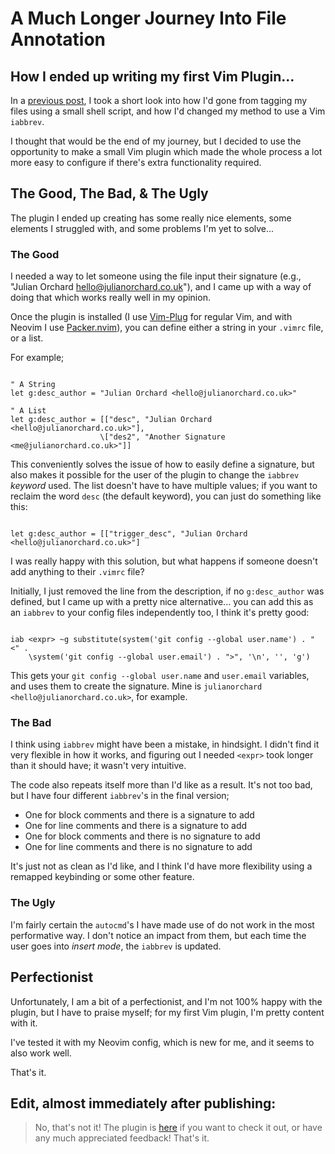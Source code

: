 <!--
page_title: A Much Longer Journey Into File Annotation
page_description: Previously, I wrote about how I added metadata to my files. This lead me down a far longer path than I realised!
page_status: Published
page_date: 2022/04/27
page_image:https://julianorchard.co.uk/res/desc-vim.png
-->

# A Much Longer Journey Into File Annotation

## How I ended up writing my first Vim Plugin...

In a [previous post](https://julianorchard.co.uk/posts/2022/02/09/a-short-journey-in-file-annotation/), I took a short look into how I'd gone from tagging my files using a small shell script, and how I'd changed my method to use a Vim `iabbrev`.

I thought that would be the end of my journey, but I decided to use the
opportunity to make a small Vim plugin which made the whole process a lot more
easy to configure if there's extra functionality required.

## The Good, The Bad, & The Ugly

The plugin I ended up creating has some really nice elements, some elements I
struggled with, and some problems I'm yet to solve...

### The Good

I needed a way to let someone using the file input their signature (e.g.,
"Julian Orchard <hello@julianorchard.co.uk>"), and I came up with a way of doing
that which works really well in my opinion.

Once the plugin is installed (I use
[Vim-Plug](https://github.com/junegunn/vim-plug) for regular Vim, and with
Neovim I use [Packer.nvim](https://github.com/wbthomason/packer.nvim)), you can
define either a string in your `.vimrc` file, or a list.

For example;

```

" A String
let g:desc_author = "Julian Orchard <hello@julianorchard.co.uk>"

" A List
let g:desc_author = [["desc", "Julian Orchard <hello@julianorchard.co.uk>"],
                    \["des2", "Another Signature <me@julianorchard.co.uk>"]]

```

This conveniently solves the issue of how to easily define a signature, but also
makes it possible for the user of the plugin to change the `iabbrev` *keyword*
used. The list doesn't have to have multiple values; if you want to reclaim the
word `desc` (the default keyword), you can just do something like this: 

```

let g:desc_author = [["trigger_desc", "Julian Orchard <hello@julianorchard.co.uk>"]

```

I was really happy with this solution, but what happens if someone doesn't add
anything to their `.vimrc` file? 

Initially, I just removed the line from the description, if no `g:desc_author`
was defined, but I came up with a pretty nice alternative... you can add this as
an `iabbrev` to your config files independently too, I think it's pretty good:

```

iab <expr> ~g substitute(system('git config --global user.name') . " <" . 
    \system('git config --global user.email') . ">", '\n', '', 'g')

```

This gets your `git config --global user.name` and `user.email` variables, and
uses them to create the signature. Mine is `julianorchard <hello@julianorchard.co.uk>`, for example.


### The Bad

I think using `iabbrev` might have been a mistake, in hindsight. I didn't find
it very flexible in how it works, and figuring out I needed `<expr>` took longer
than it should have; it wasn't very intuitive. 

The code also repeats itself more than I'd like as a result. It's not too bad,
but I have four different `iabbrev`'s in the final version; 

- One for block comments and there is a signature to add
- One for line comments and there is a signature to add
- One for block comments and there is no signature to add
- One for line comments and there is no signature to add

It's just not as clean as I'd like, and I think I'd have more flexibility using
a remapped keybinding or some other feature.

### The Ugly

I'm fairly certain the `autocmd`'s I have made use of do not work in the most
performative way. I don't notice an impact from them, but each time the user goes into *insert mode*, the `iabbrev` is updated. 

## Perfectionist

Unfortunately, I am a bit of a perfectionist, and I'm not 100% happy with the
plugin, but I have to praise myself; for my first Vim plugin, I'm pretty content
with it.

I've tested it with my Neovim config, which is new for me, and it seems to also
work well. 

That's it.

## Edit, almost immediately after publishing:

> No, that's not it! The plugin is
> [here](https://github.com/julianorchard/desc.vim) if you want to check it out,
> or have any much appreciated feedback!
> That's it.

